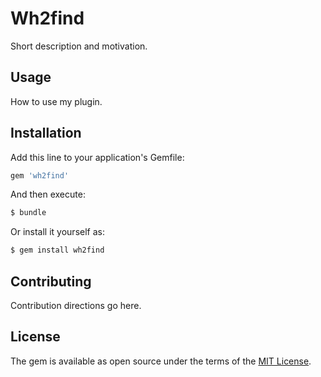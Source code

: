 # Wh2find
Short description and motivation.

## Usage
How to use my plugin.

## Installation
Add this line to your application's Gemfile:

```ruby
gem 'wh2find'
```

And then execute:
```bash
$ bundle
```

Or install it yourself as:
```bash
$ gem install wh2find
```

## Contributing
Contribution directions go here.

## License
The gem is available as open source under the terms of the [MIT License](https://opensource.org/licenses/MIT).
